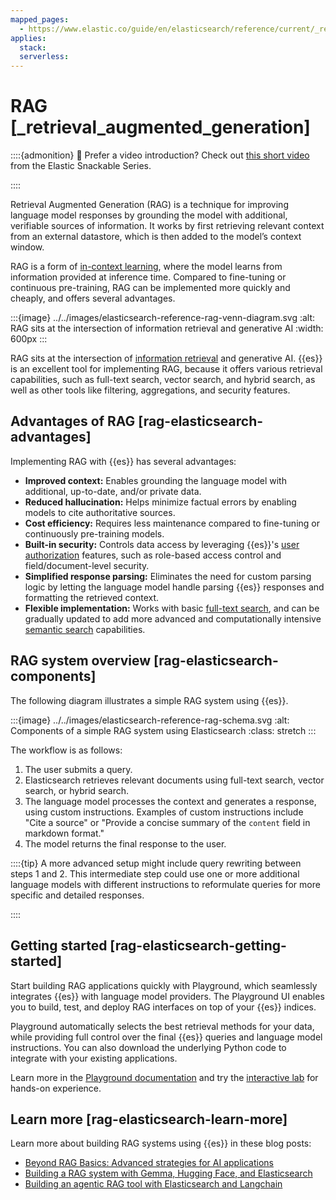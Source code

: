 ```yaml
---
mapped_pages:
  - https://www.elastic.co/guide/en/elasticsearch/reference/current/_retrieval_augmented_generation.html
applies:
  stack:
  serverless:
---
```


# RAG [_retrieval_augmented_generation]

::::{admonition} 🍿 Prefer a video introduction?
Check out [this short video](https://www.youtube.com/watch?v=OS4ZefUPAks) from the Elastic Snackable Series.

::::


Retrieval Augmented Generation (RAG) is a technique for improving language model responses by grounding the model with additional, verifiable sources of information. It works by first retrieving relevant context from an external datastore, which is then added to the model’s context window.

RAG is a form of [in-context learning](https://arxiv.org/abs/2301.00234), where the model learns from information provided at inference time. Compared to fine-tuning or continuous pre-training, RAG can be implemented more quickly and cheaply, and offers several advantages.

:::{image} ../../images/elasticsearch-reference-rag-venn-diagram.svg
:alt: RAG sits at the intersection of information retrieval and generative AI
:width: 600px
:::

RAG sits at the intersection of [information retrieval](https://www.elastic.co/what-is/information-retrieval) and generative AI. {{es}} is an excellent tool for implementing RAG, because it offers various retrieval capabilities, such as full-text search, vector search, and hybrid search, as well as other tools like filtering, aggregations, and security features.


## Advantages of RAG [rag-elasticsearch-advantages]

Implementing RAG with {{es}} has several advantages:

* **Improved context:** Enables grounding the language model with additional, up-to-date, and/or private data.
* **Reduced hallucination:** Helps minimize factual errors by enabling models to cite authoritative sources.
* **Cost efficiency:** Requires less maintenance compared to fine-tuning or continuously pre-training models.
* **Built-in security:** Controls data access by leveraging {{es}}'s [user authorization](../../deploy-manage/users-roles/cluster-or-deployment-auth/user-roles.md) features, such as role-based access control and field/document-level security.
* **Simplified response parsing:** Eliminates the need for custom parsing logic by letting the language model handle parsing {{es}} responses and formatting the retrieved context.
* **Flexible implementation:** Works with basic [full-text search](full-text.md), and can be gradually updated to add more advanced and computationally intensive [semantic search](semantic-search.md) capabilities.


## RAG system overview [rag-elasticsearch-components]

The following diagram illustrates a simple RAG system using {{es}}.

:::{image} ../../images/elasticsearch-reference-rag-schema.svg
:alt: Components of a simple RAG system using Elasticsearch
:class: stretch
:::

The workflow is as follows:

1. The user submits a query.
2. Elasticsearch retrieves relevant documents using full-text search, vector search, or hybrid search.
3. The language model processes the context and generates a response, using custom instructions. Examples of custom instructions include "Cite a source" or "Provide a concise summary of the `content` field in markdown format."
4. The model returns the final response to the user.

::::{tip}
A more advanced setup might include query rewriting between steps 1 and 2. This intermediate step could use one or more additional language models with different instructions to reformulate queries for more specific and detailed responses.

::::



## Getting started [rag-elasticsearch-getting-started]

Start building RAG applications quickly with Playground, which seamlessly integrates {{es}} with language model providers. The Playground UI enables you to build, test, and deploy RAG interfaces on top of your {{es}} indices.

Playground automatically selects the best retrieval methods for your data, while providing full control over the final {{es}} queries and language model instructions. You can also download the underlying Python code to integrate with your existing applications.

Learn more in the [Playground documentation](rag/playground.md) and try the [interactive lab](https://www.elastic.co/demo-gallery/ai-playground) for hands-on experience.


## Learn more [rag-elasticsearch-learn-more]

Learn more about building RAG systems using {{es}} in these blog posts:

* [Beyond RAG Basics: Advanced strategies for AI applications](https://www.elastic.co/blog/beyond-rag-basics-semantic-search-with-elasticsearch)
* [Building a RAG system with Gemma, Hugging Face, and Elasticsearch](https://www.elastic.co/search-labs/blog/building-a-rag-system-with-gemma-hugging-face-elasticsearch)
* [Building an agentic RAG tool with Elasticsearch and Langchain](https://www.elastic.co/search-labs/blog/rag-agent-tool-elasticsearch-langchain)

